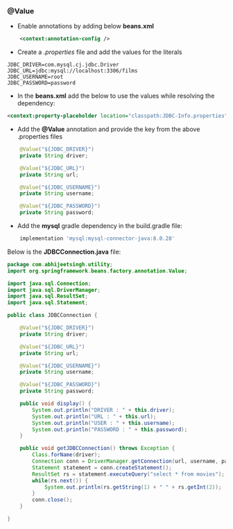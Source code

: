 ### @Value

- Enable annotations by adding below **beans.xml** 
```xml
    <context:annotation-config />
```
- Create a _.properties_ file and add the values for the literals
```properties
JDBC_DRIVER=com.mysql.cj.jdbc.Driver
JDBC_URL=jdbc:mysql://localhost:3306/films
JDBC_USERNAME=root
JDBC_PASSWORD=password
```

- In the **beans.xml** add the below to use the values while resolving the dependency:
```xml
<context:property-placeholder location="classpath:JDBC-Info.properties"/>
```
- Add the **@Value** annotation and provide the key from the above .properties files

```java
    @Value("${JDBC_DRIVER}")
    private String driver;

    @Value("${JDBC_URL}")
    private String url;

    @Value("${JDBC_USERNAME}")
    private String username;

    @Value("${JDBC_PASSWORD}")
    private String password;
```

- Add the **mysql** gradle dependency in the build.gradle file:
```groovy
    implementation 'mysql:mysql-connector-java:8.0.28'
```

Below is the **JDBCConnection.java** file:
```java
package com.abhijeetsingh.utility;
import org.springframework.beans.factory.annotation.Value;

import java.sql.Connection;
import java.sql.DriverManager;
import java.sql.ResultSet;
import java.sql.Statement;

public class JDBCConnection {

    @Value("${JDBC_DRIVER}")
    private String driver;

    @Value("${JDBC_URL}")
    private String url;

    @Value("${JDBC_USERNAME}")
    private String username;

    @Value("${JDBC_PASSWORD}")
    private String password;

    public void display() {
        System.out.println("DRIVER : " + this.driver);
        System.out.println("URL : " + this.url);
        System.out.println("USER : " + this.username);
        System.out.println("PASSWORD : " + this.password);
    }

    public void getJDBCConnection() throws Exception {
        Class.forName(driver);
        Connection conn = DriverManager.getConnection(url, username, password);
        Statement statement = conn.createStatement();
        ResultSet rs = statement.executeQuery("select * from movies");
        while(rs.next()) {
            System.out.println(rs.getString(1) + " " + rs.getInt(2));
        }
        conn.close();
    }

}
```